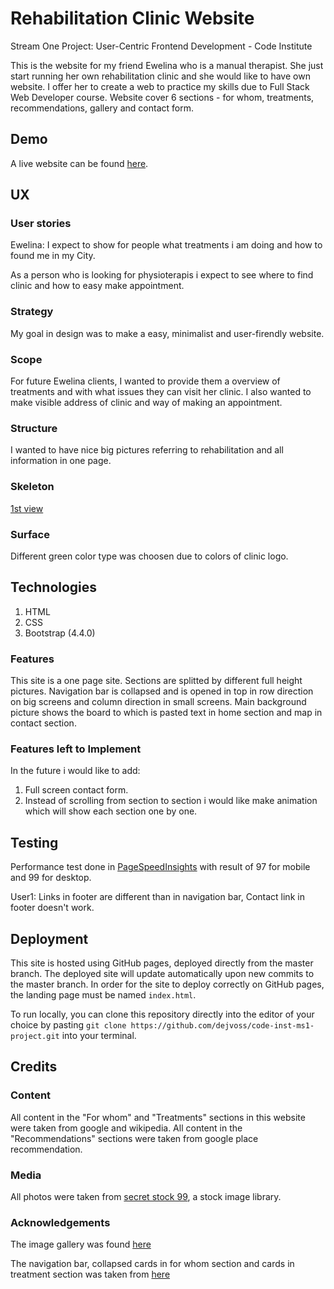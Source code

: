 # Rehabilitation Clinic Website
Stream One Project: User-Centric Frontend Development - Code Institute

This is the website for my friend Ewelina who is a manual therapist. She just start running her own rehabilitation clinic and she would like to have own website. I offer her to create a web to practice my skills due to Full Stack Web Developer course.
Website cover 6 sections - for whom, treatments, recommendations, gallery and contact form.

## Demo
 A live website can be found [here](https://dejvoss.github.io/code-inst-ms1-project/).

## UX

### User stories

Ewelina: I expect to show for people what treatments i am doing and how to found me in my City.

As a person who is looking for physioterapis i expect to see where to find clinic and how to easy make appointment.

### Strategy
My goal in design was to make a easy, minimalist and user-firendly website.

### Scope
For future Ewelina clients, I wanted to provide them a overview of treatments and with what issues they can visit her clinic. I also wanted to make visible address of clinic and way of making an appointment.

### Structure
I wanted to have nice big pictures referring to rehabilitation and all information in one page.

### Skeleton
[1st view](https://github.com/dejvoss/code-inst-ms1-project/blob/master/skeleton.JPG)

### Surface
Different green color type was choosen due to colors of clinic logo.

## Technologies
1. HTML
2. CSS
3. Bootstrap (4.4.0)

### Features
This site is a one page site. Sections are splitted by different full height pictures. Navigation bar is collapsed and is opened in top in row direction on big screens and column direction in small screens. Main background picture shows the board to which is pasted text in home section and map in contact section.

### Features left to Implement
In the future i would like to add:
1. Full screen contact form.
2. Instead of scrolling from section to section i would like make animation which will show each section one by one.

## Testing

Performance test done in [PageSpeedInsights](https://developers.google.com/speed/pagespeed/insights/) with result of 97 for mobile and 99 for desktop.

User1: Links in footer are different than in navigation bar, Contact link in footer doesn't work.


## Deployment
This site is hosted using GitHub pages, deployed directly from the master branch. The deployed site will update automatically upon new commits to the master branch. In order for the site to deploy correctly on GitHub pages, the landing page must be named `index.html`.

To run locally, you can clone this repository directly into the editor of your choice by pasting `git clone https://github.com/dejvoss/code-inst-ms1-project.git` into your terminal.

## Credits

### Content
All content in the "For whom" and "Treatments" sections in this website were taken from google and wikipedia. 
All content in the "Recommendations" sections were taken from google place recommendation.

### Media
All photos were taken from [secret stock 99](https://shop.stockphotosecrets.com/), a stock image library.

### Acknowledgements
The image gallery was found [here](https://www.w3schools.com/css/css_image_gallery.asp)

The navigation bar, collapsed cards in for whom section and cards in treatment section was taken from [here](https://getbootstrap.com/docs/4.4/getting-started/introduction/)




